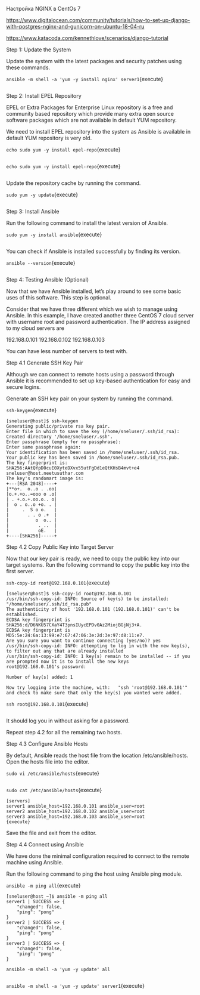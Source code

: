Настройка NGINX в CentOs 7


https://www.digitalocean.com/community/tutorials/how-to-set-up-django-with-postgres-nginx-and-gunicorn-on-ubuntu-18-04-ru


https://www.katacoda.com/kennethlove/scenarios/django-tutorial


Step 1: Update the System


Update the system with the latest packages and security patches using these commands.


`ansible -m shell -a 'yum -y install nginx' server1`{execute}

```
```

Step 2: Install EPEL Repository

EPEL or Extra Packages for Enterprise Linux repository is a free and community based repository which provide many extra open source software packages which are not available in default YUM repository.

We need to install EPEL repository into the system as Ansible is available in default YUM repository is very old.

`echo sudo yum -y install epel-repo`{execute}

```
```

`
echo sudo yum -y install epel-repo
`{execute}
```
```

Update the repository cache by running the command.

`
sudo yum -y update
`{execute}
```
```

Step 3: Install Ansible

Run the following command to install the latest version of Ansible.

`
sudo yum -y install ansible
`{execute}
```
```

You can check if Ansible is installed successfully by finding its version.


`
ansible --version
`{execute}
```
```


Step 4: Testing Ansible (Optional)


Now that we have Ansible installed, let’s play around to see some basic uses of this software. This step is optional.


Consider that we have three different which we wish to manage using Ansible. In this example, I have created another three CentOS 7 cloud server with username root and password authentication. The IP address assigned to my cloud servers are


192.168.0.101
192.168.0.102
192.168.0.103


You can have less number of servers to test with.


Step 4.1 Generate SSH Key Pair


Although we can connect to remote hosts using a password through Ansible it is recommended to set up key-based authentication for easy and secure logins.


Generate an SSH key pair on your system by running the command.


`
ssh-keygen
`{execute}

```
[sneluser@host]$ ssh-keygen
Generating public/private rsa key pair.
Enter file in which to save the key (/home/sneluser/.ssh/id_rsa):
Created directory '/home/sneluser/.ssh'.
Enter passphrase (empty for no passphrase):
Enter same passphrase again:
Your identification has been saved in /home/sneluser/.ssh/id_rsa.
Your public key has been saved in /home/sneluser/.ssh/id_rsa.pub.
The key fingerprint is:
SHA256:AAtQYpD0cuE0XyteDXvx55utFgDd1eQtKHsB4mvt+e4 sneluser@host.neetusuthar.com
The key's randomart image is:
+---[RSA 2048]----+
|**o+.  o..o . .oo|
|o.+.+o..=ooo o .o|
| . +.o.+.oo.o.. o|
|  o . o..o +o. . |
|     .  S o o.   |
|       . . o .+  |
|          o  o.. |
|           . ..  |
|           oE.   |
+----[SHA256]-----+
```

Step 4.2 Copy Public Key into Target Server


Now that our key pair is ready, we need to copy the public key into our target systems. Run the following command to copy the public key into the first server.


`
ssh-copy-id root@192.168.0.101
`{execute}
```
[sneluser@host]$ ssh-copy-id root@192.168.0.101
/usr/bin/ssh-copy-id: INFO: Source of key(s) to be installed: "/home/sneluser/.ssh/id_rsa.pub"
The authenticity of host '192.168.0.101 (192.168.0.101)' can't be established.
ECDSA key fingerprint is SHA256:d/D6NKU57CXaY4T3pnsIUycEPDv0Az2MiojBGjNj3+A.
ECDSA key fingerprint is MD5:5e:24:6a:13:99:e7:67:47:06:3e:2d:3e:97:d8:11:e7.
Are you sure you want to continue connecting (yes/no)? yes
/usr/bin/ssh-copy-id: INFO: attempting to log in with the new key(s), to filter out any that are already installed
/usr/bin/ssh-copy-id: INFO: 1 key(s) remain to be installed -- if you are prompted now it is to install the new keys
root@192.168.0.101's password:

Number of key(s) added: 1

Now try logging into the machine, with:   "ssh 'root@192.168.0.101'"
and check to make sure that only the key(s) you wanted were added.
```

`
ssh root@192.168.0.101
`{execute}
```
```


It should log you in without asking for a password.


Repeat step 4.2 for all the remaining two hosts.


Step 4.3 Configure Ansible Hosts


By default, Ansible reads the host file from the location /etc/ansible/hosts. Open the hosts file into the editor.


`
sudo vi /etc/ansible/hosts
`{execute}

```
```

`
sudo cat /etc/ansible/hosts
`{execute}
```
[servers]
server1 ansible_host=192.168.0.101 ansible_user=root
server2 ansible_host=192.168.0.102 ansible_user=root
server3 ansible_host=192.168.0.103 ansible_user=root
{execute}
```


Save the file and exit from the editor.


Step 4.4 Connect using Ansible


We have done the minimal configuration required to connect to the remote machine using Ansible.


Run the following command to ping the host using Ansible ping module.


`
ansible -m ping all
`{execute}
```
[sneluser@host ~]$ ansible -m ping all
server1 | SUCCESS => {
    "changed": false, 
    "ping": "pong"
}
server2 | SUCCESS => {
    "changed": false, 
    "ping": "pong"
}
server3 | SUCCESS => {
    "changed": false, 
    "ping": "pong"
}
```

`
ansible -m shell -a 'yum -y update' all
`

```
```

`
ansible -m shell -a 'yum -y update' server1
`{execute}

```
```

